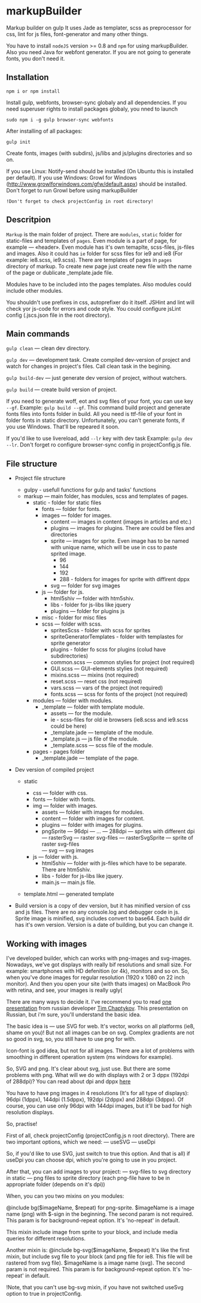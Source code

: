 markupBuilder
=============

Markup builder on gulp
It uses Jade as templater, scss as preprocessor for css, lint for js files, font-generator and many other things.

You have to install `nodeJS` version >= 0.8 and `npm` for using markupBuilder.
Also you need Java for webfont generator. If you are not going to generate fonts, you don't need it.

Installation
------------

    npm i or npm install

Install gulp, webfonts, browser-sync globaly and all dependencies. 
If you need superuser rights to install packages globaly, you nned to launch 
    
    sudo npm i -g gulp browser-sync webfonts

After installing of all packages:    

    gulp init

Create fonts, images (with subdirs), js/libs and js/plugins directories and so on.

If you use Linux: Notify-send should be installed (On Ubuntu this is installed per default).
If you use Windows: Growl for Windows (http://www.growlforwindows.com/gfw/default.aspx) should be installed. Don't forget to run Growl before using markupBuilder

    !Don't forget to check projectConfig in root directory!

Descritpion
-----------

`Markup` is the main folder of project. There are `modules`, `static` folder for static-files and templates of `pages`. 
Even module is a part of page, for example — «header».
Even module has it's own temaplte, scss-files, js-files and images. Also it could has `ie` folder for scss files for ie9 and ie8 (For example: ie8.scss, ie9.scss).
There are templates of pages in `pages` directory of markup. To create new page just create new file with the name of the page or dublicate _template.jade file.

Modules have to be included into the pages templates. Also modules could include other modules.

You shouldn't use prefixes in css, autoprefixer do it itself. JSHint and lint will check yor js-code for errors and code style. You could configure jsLint config (.jscs.json file in the root directory).

Main commands
-------------

`gulp clean` — clean dev directory.

`gulp dev` — development task. Create compiled dev-version of project and watch for changes in project's files. Call clean task in the begining.

`gulp build-dev` — just generate dev version of project, without watchers.

`gulp build` — create build version of project.

If you need to generate woff, eot and svg files of your font, you can use key `--gf`. 
Example: `gulp build --gf`. This command build project and generate fonts files into fonts folder in build. All you need is ttf-file of your font in folder fonts in static directory.
Unfortunately, you can't generate fonts, if you use Windows. That'll be repeared it soon.

If you'd like to use livereload, add `--lr` key with dev task
Example: `gulp dev --lr`. Don't forget ro configure browser-sync config in projectConfig.js file.

File structure
--------------

* Project file structure
    
    - gulpy - usefull functions for gulp and tasks' functions
    - markup — main folder, has modules, scss and templates of pages.
        - static - folder for static files
            - fonts — folder for fonts.
            - images — folder for images.
                - content — images in content (images in articles and etc.)
                - plugins — images for plugins. There are could be files and directories
                - sprite — images for sprite. Even image has to be named with unique name, which will be use in css to paste sprited image.
                    - 96 
                    - 144 
                    - 192 
                    - 288 - folders for images for sprite with diffirent dppx
                - svg — folder for svg images    
            - js — folder for js.
                - html5shiv — folder with htm5shiv. 
                - libs - folder for js-libs like jquery
                - plugins — folder for plugins js
            - misc - folder for misc files    
            - scss — folder with scss.
                - spritesScss - folder with scss for sprites
                - spriteGeneratorTemplates - folder with templastes for sprite generator
                - plugins - folder fo scss for plugins (colud have subdirectories)
                - common.scss — common stylies for project (not required)
                - GUI.scss — GUI-elements stylies (not required)
                - mixins.scss — mixins (not required)
                - reset.scss — reset css (not required)
                - vars.scss — vars of the project (not required)
                - fonts.scss — scss for fonts of the project (not required)    
        - modules — folder with modules.
            - _template — folder with template module.
                - assets — for the module.
                - ie - scss-files for old ie browsers (ie8.scss and ie9.scss could be here) 
                - _template.jade — template of the module.
                - _template.js — js file of the module.
                - _template.scss — scss file of the module.
        - pages - pages folder
            - _template.jade — template of the page.

* Dev version of compiled project
    
    - static
        - css — folder with css.
        - fonts — folder with fonts.
        - img — folder with images.
            - assets — folder with images for modules.
            - content — folder with images for content.
            - plugins — folder with images for plugins.
            - pngSprite
                — 96dpi
                — ...
                — 288dpi — sprites with different dpi
            — rasterSvg — raster svg-files
            — rasterSvgSprite — sprite of raster svg-files    
            — svg — svg images
        - js — folder with js.
            - html5shiv — folder with js-files which have to be separate. There are htm5shiv. 
            - libs - folder for js-libs like jquery.
            - main.js — main.js file.

    - template.html — generated template


* Build version is a copy of dev version, but it has minified version of css and js files. There are no any console.log and debugger code in js. Sprite image is minified, svg includes convert to base64.
Each build dir has it's own version. Version is a date of building, but you can change it.


Working with images
-------------------

I've developed builder, which can works with png-images and svg-images.
Nowadays, we've got displays with really bif resolutions and small size. For example: smartphones with HD defenition (or 4k), monitors and so on. So, when you've done images for regular resolution (1920 x 1080 on 22 inch monitor). And then you open your site (with thats images) on MacBook Pro with retina, and see, your images is really ugly(

There are many ways to decide it. I've recommend you to read [one presentation](http://www.slideshare.net/codefest/codefest-2014-2) from russian developer [Tim Chaptykov](https://github.com/Chaptykov). This presentation on Russian, but i'm sure, you'll understand the basic idea.

The basic idea is — use SVG for web. It's vector, works on all platforms (ie8, shame on you)! But not all images can be on svg. Complex gradients are not so good in svg, so, you still have to use png for with.

Icon-font is god idea, but not for all images. There are a lot of problems with smoothing in different operation system (ms windows for example).

So, SVG and png. It's clear about svg, just use. But there are some problems with png. What will we do with displays with 2 or 3 dppx (192dpi of 288dpi)? You can read about dpi and dppx [here](http://stackoverflow.com/questions/21971331/what-is-dots-per-css-inch-and-dots-per-physical-inch)

You have to have png images in 4 resolutions (It's for all type of displays): 96dpi (1dppx), 144dpi (1.5dppx), 192dpi (2dppx) and 288dpi (3dppx). Of course, you can use only 96dpi with 144dpi images, but it'll be bad for high resolution displays.

So, practise!

First of all, check projectConfig (projectConfig.js n root directory). There are two important options, which we need:
    — useSVG
    — useDpi

So, if you'd like to use SVG, just switch to true this option. And that is all)
if useDpi you can choose dpi, which you're going to use in you project.

After that, you can add images to your project:
    — svg-files to svg directory in static
    — png files to sprite directory (each png-file have to be in appropriate folder (depends on it's dpi))

When, you can you two mixins on you modules:

@include bg($imageName, $repeat) for png-sprite.
$imageName is a image name (png) with $-sign in the beginning.
The second param is not required. This param is for background-repeat option. It's 'no-repeat' in default.

This mixin include image from sprite to your block, and include media queries for different resolutions.

Another mixin is:
@include bg-svg($imageName, $repeat)
It's like the first mixin, but include svg file to your block (and png file for ie8. This file will be rastered from svg file). $imageName is a image name (svg).
The second param is not required. This param is for background-repeat option. It's 'no-repeat' in default.


!Note, that you can't use bg-svg mixin, if you have not switched useSvg option to true in projectConfig.








